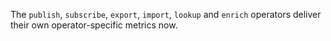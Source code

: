 The `publish`, `subscribe`, `export`, `import`, `lookup` and `enrich` operators
deliver their own operator-specific metrics now.
